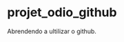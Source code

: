 # projet_odio_github
Abrendendo a ultilizar o github.

<!doctype html>
<html lang="pt">
  <head>
    



